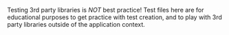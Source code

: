 Testing 3rd party libraries is *NOT* best practice!  Test files here are for educational purposes to get practice with test creation, and to play with 3rd party libraries outside of the application context.